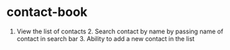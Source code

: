 # contact-book
1. View the list of contacts 2. Search contact by name by passing name of contact in search bar 3. Ability to add a new contact in the list
